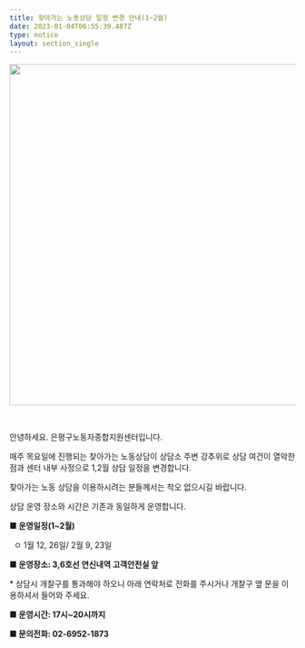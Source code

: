 ```yaml
---
title: ﻿찾아가는 노동상담 일정 변경 안내(1~2월)
date: 2023-01-04T06:55:39.487Z
type: notice
layout: section_single
---
```

<p><img src="https://drive.tiny.cloud/1/engl1s97gj9hrxpoa7eh7z5f05ozxfm1box3nxkh4j7a43ei/86595bef-1492-4f12-98b2-05ae91088d2c" alt="" width="600" height="600" /></p>
<p>&nbsp;</p>
<p id="SE-f69bb026-89ed-4c04-b29f-73b4aac1c071" class="se-text-paragraph se-text-paragraph-align-left se-is-text-paragraph-block-selected"><span id="SE-959ec368-dedd-4aa1-8e57-3b0d86aa73a0" class="se-ff-nanumgothic se-fs15 __se-node">안녕하세요. 은평구노동자종합지원센터입니다.</span></p>
<p id="SE-4fc8b09b-6a8f-4a1c-8880-cb69d42ae4de" class="se-text-paragraph se-text-paragraph-align-left se-is-text-paragraph-block-selected"><span id="SE-4a6028ab-3ce8-4a0c-911b-0fe08c94b086" class="se-ff-nanumgothic se-fs15 __se-node">매주 목요일에 진행되는 찾아가는 노동상담이 상담소 주변 강추위로 상담 여건이 열악한 점과 센터 내부 사정으로 1,2월 상담 일정을 변경합니다.</span></p>
<p id="SE-d8bf6123-8184-4fc7-8e19-684fbdba806f" class="se-text-paragraph se-text-paragraph-align-left se-is-text-paragraph-block-selected"><span id="SE-dcb80c8b-3a0e-4951-9392-ea0471628dca" class="se-ff-nanumgothic se-fs15 __se-node">찾아가는 노동 상담을 이용하시려는 분들께서는 착오 없으시길 바랍니다.</span></p>
<p id="SE-ba7d2cf6-75d6-4a91-8e1b-961255cf4492" class="se-text-paragraph se-text-paragraph-align-left se-is-text-paragraph-block-selected"><span id="SE-35d39d78-1f2f-4a88-a214-eae8d3555ef8" class="se-ff-nanumgothic se-fs15 __se-node">상담 운영 장소와 시간은 기존과 동일하게 운영합니다.</span></p>
<p id="SE-d97526a1-7707-465b-9396-138a87f681e1" class="se-text-paragraph se-text-paragraph-align-left se-is-text-paragraph-block-selected"><span id="SE-76392f3c-a756-45a1-b4c4-a097a91b58ab" class="se-ff-nanumgothic se-fs15 __se-node"></span></p>
<p class="se-text-paragraph se-text-paragraph-align-center se-is-text-paragraph-block-selected"><span class="se-ff-nanumbarungothic se-fs19 __se-node"><span id="SE-3d21befe-c456-4f5f-9a98-7e9dcaf4f5c4" class="se-ff-nanumbareunhipi se-fs19 __se-node"><strong>■ 운영일정(1~2월)</strong></span></span></p>
<p id="SE-f1a3dc8d-f0c4-4b39-9db0-db94d6633fb5" class="se-text-paragraph se-text-paragraph-align-center se-is-text-paragraph-block-selected"><span id="SE-4c69a6ae-709c-4632-99cd-b979e939dbc4" class="se-ff-nanumbarungothic se-fs19 __se-node">&nbsp; ㅇ 1월 12, 26일/ </span><span id="SE-36ae2813-d9ef-493e-a629-b2d131efc84d" class="se-ff-nanumbarungothic se-fs19 __se-node">2월 9, 23일</span></p>
<p id="SE-f50d0254-cd79-438f-acf6-c5976f47a818" class="se-text-paragraph se-text-paragraph-align-center se-is-text-paragraph-block-selected"><span id="SE-3d21befe-c456-4f5f-9a98-7e9dcaf4f5c4" class="se-ff-nanumbareunhipi se-fs19 __se-node"><strong>■ 운영장소: 3,6호선 연신내역 고객안전실 앞</strong></span></p>
<p id="SE-d2ff0490-bbf4-4ae1-928b-02760b3917bb" class="se-text-paragraph se-text-paragraph-align-center se-is-text-paragraph-block-selected"><span id="SE-a91d2d26-55e9-463f-8e5c-89ec96f4e0c4" class="se-ff-nanumbareunhipi se-fs19 __se-node">* 상담시 개찰구를 통과해야 하오니 아래 연락처로 전화를 주시거나 개찰구 옆 문을 이용하셔서 들어와 주세요.</span></p>
<p id="SE-0ee70dba-6a18-443e-aa66-a5a5a3c6bbb6" class="se-text-paragraph se-text-paragraph-align-center se-is-text-paragraph-block-selected"><span id="SE-13eeb31f-90ec-47fb-9668-fc3ff230cc96" class="se-ff-nanumbareunhipi se-fs19 __se-node"><strong>■ 운영시간: 17시~20시까지</strong></span></p>
<p id="SE-29f9fb69-785d-4f83-b899-b78e20d4e45b" class="se-text-paragraph se-text-paragraph-align-center se-is-text-paragraph-block-selected"><span id="SE-866bcb5c-b40b-43aa-b347-24a6fc6e1ac6" class="se-ff-nanumbareunhipi se-fs19 __se-node"><strong>■ 문의전화: 02-6952-1873</strong></span><span id="SE-26f7dead-ccff-480f-b42b-21436a928619" class="se-ff-nanumbarungothic se-fs19 __se-node"></span></p>